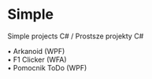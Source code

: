 # Simple
Simple projects C# / Prostsze projekty C#

• Arkanoid (WPF)  
• F1 Clicker (WFA)  
• Pomocnik ToDo (WPF)  
